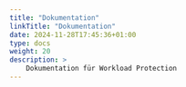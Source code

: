 ```yaml
---
title: "Dokumentation"
linkTitle: "Dokumentation"
date: 2024-11-28T17:45:36+01:00
type: docs
weight: 20
description: >
    Dokumentation für Workload Protection
---
```



